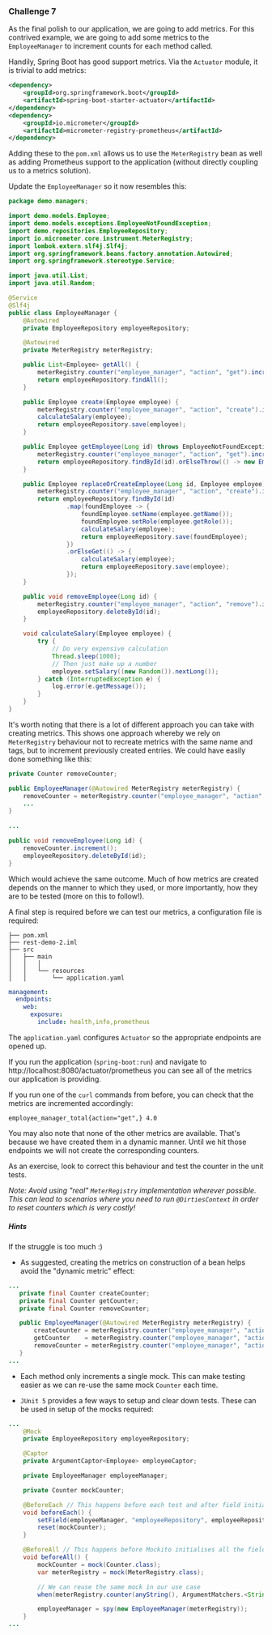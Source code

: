 ### Challenge 7

As the final polish to our application, we are going to add metrics. For this contrived example, we
are going to add some metrics to the `EmployeeManager` to increment counts for each method called.

Handily, Spring Boot has good support metrics. Via the `Actuator` module, it is trivial to add 
metrics:

```xml
<dependency>
    <groupId>org.springframework.boot</groupId>
    <artifactId>spring-boot-starter-actuator</artifactId>
</dependency>
<dependency>
    <groupId>io.micrometer</groupId>
    <artifactId>micrometer-registry-prometheus</artifactId>
</dependency>
```

Adding these to the `pom.xml` allows us to use the `MeterRegistry` bean as well as adding Prometheus
support to the application (without directly coupling us to a metrics solution).

Update the `EmployeeManager` so it now resembles this:

```java
package demo.managers;

import demo.models.Employee;
import demo.models.exceptions.EmployeeNotFoundException;
import demo.repositories.EmployeeRepository;
import io.micrometer.core.instrument.MeterRegistry;
import lombok.extern.slf4j.Slf4j;
import org.springframework.beans.factory.annotation.Autowired;
import org.springframework.stereotype.Service;

import java.util.List;
import java.util.Random;

@Service
@Slf4j
public class EmployeeManager {
    @Autowired
    private EmployeeRepository employeeRepository;

    @Autowired
    private MeterRegistry meterRegistry;

    public List<Employee> getAll() {
        meterRegistry.counter("employee_manager", "action", "get").increment();
        return employeeRepository.findAll();
    }

    public Employee create(Employee employee) {
        meterRegistry.counter("employee_manager", "action", "create").increment();
        calculateSalary(employee);
        return employeeRepository.save(employee);
    }

    public Employee getEmployee(Long id) throws EmployeeNotFoundException {
        meterRegistry.counter("employee_manager", "action", "get").increment();
        return employeeRepository.findById(id).orElseThrow(() -> new EmployeeNotFoundException(id));
    }

    public Employee replaceOrCreateEmployee(Long id, Employee employee) {
        meterRegistry.counter("employee_manager", "action", "create").increment();
        return employeeRepository.findById(id)
                .map(foundEmployee -> {
                    foundEmployee.setName(employee.getName());
                    foundEmployee.setRole(employee.getRole());
                    calculateSalary(employee);
                    return employeeRepository.save(foundEmployee);
                })
                .orElseGet(() -> {
                    calculateSalary(employee);
                    return employeeRepository.save(employee);
                });
    }

    public void removeEmployee(Long id) {
        meterRegistry.counter("employee_manager", "action", "remove").increment();
        employeeRepository.deleteById(id);
    }

    void calculateSalary(Employee employee) {
        try {
            // Do very expensive calculation
            Thread.sleep(1000);
            // Then just make up a number
            employee.setSalary((new Random()).nextLong());
        } catch (InterruptedException e) {
            log.error(e.getMessage());
        }
    }
}
```

It's worth noting that there is a lot of different approach you can take with creating metrics. This
shows one approach whereby we rely on `MeterRegistry` behaviour not to recreate metrics with the
same name and tags, but to increment previously created entries. We could have easily done something
like this:

```java
private Counter removeCounter;

public EmployeeManager(@Autowired MeterRegistry meterRegistry) {
    removeCounter = meterRegistry.counter("employee_manager", "action", "remove");
    ...
}
       
...

public void removeEmployee(Long id) {
    removeCounter.increment();
    employeeRepository.deleteById(id);
}
```

Which would achieve the same outcome. Much of how metrics are created depends on the manner to which
they used, or more importantly, how they are to be tested (more on this to follow!).

A final step is required before we can test our metrics, a configuration file is required:

```
├── pom.xml
├── rest-demo-2.iml
├── src
│   ├── main
│   │   │ 
│   │   └── resources
│   │       └── application.yaml

```

```yaml
management:
  endpoints:
    web:
      exposure:
        include: health,info,prometheus
```

The `application.yaml` configures `Actuator` so the appropriate endpoints are opened up.

If you run the application (`spring-boot:run`) and navigate to http://localhost:8080/actuator/prometheus
you can see all of the metrics our application is providing.

If you run one of the `curl` commands from before, you can check that the metrics are incremented
accordingly:

```
employee_manager_total{action="get",} 4.0
```

You may also note that none of the other metrics are available. That's because we have created them
in a dynamic manner. Until we hit those endpoints we will not create the corresponding counters.

As an exercise, look to correct this behaviour and test the counter in the unit tests.

_Note: Avoid using "real" `MeterRegistry` implementation wherever possible. This can lead to
scenarios where you need to run `@DirtiesContext` in order to reset counters which is very costly!_

##### Hints

If the struggle is too much :) 

* As suggested, creating the metrics on construction of a bean helps avoid the
 "dynamic metric" effect:
 
 ```java
...
    private final Counter createCounter;
    private final Counter getCounter;
    private final Counter removeCounter;

    public EmployeeManager(@Autowired MeterRegistry meterRegistry) {
        createCounter = meterRegistry.counter("employee_manager", "action", "create");
        getCounter    = meterRegistry.counter("employee_manager", "action", "get");
        removeCounter = meterRegistry.counter("employee_manager", "action", "remove");
    }
...
```
* Each method only increments a single mock. This can make testing easier as we can re-use
the same mock `Counter` each time.

* `JUnit 5` provides a few ways to setup and clear down tests. These can be used in setup
of the mocks required:

```java
...
    @Mock
    private EmployeeRepository employeeRepository;

    @Captor
    private ArgumentCaptor<Employee> employeeCaptor;

    private EmployeeManager employeeManager;

    private Counter mockCounter;

    @BeforeEach // This happens before each test and after field initialisation
    void beforeEach() {
        setField(employeeManager, "employeeRepository", employeeRepository);
        reset(mockCounter);
    }

    @BeforeAll // This happens before Mockito initialises all the fields
    void beforeAll() {
        mockCounter = mock(Counter.class);
        var meterRegistry = mock(MeterRegistry.class);

        // We can reuse the same mock in our use case
        when(meterRegistry.counter(anyString(), ArgumentMatchers.<String>any())).thenReturn(mockCounter);

        employeeManager = spy(new EmployeeManager(meterRegistry));
    }
...  
```

